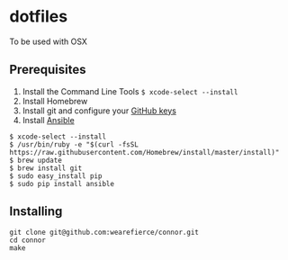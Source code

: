 # dotfiles

To be used with OSX

## Prerequisites

1. Install the Command Line Tools `$ xcode-select --install`
1. Install Homebrew
1. Install git and configure your [GitHub keys](https://help.github.com/articles/set-up-git/)
1. Install [Ansible](http://docs.ansible.com/ansible/intro_installation.html#latest-releases-via-apt-ubuntu)

```
$ xcode-select --install
$ /usr/bin/ruby -e "$(curl -fsSL https://raw.githubusercontent.com/Homebrew/install/master/install)"
$ brew update
$ brew install git
$ sudo easy_install pip
$ sudo pip install ansible
```
## Installing

```
git clone git@github.com:wearefierce/connor.git
cd connor
make
```
